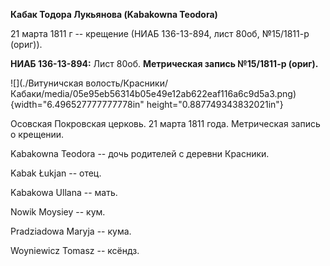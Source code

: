 **Кабак Тодора Лукьянова (Kabakowna Teodora)**

21 марта 1811 г -- крещение (НИАБ 136-13-894, лист 80об, №15/1811-р
(ориг)).

**НИАБ 136-13-894:** Лист 80об. **Метрическая запись №15/1811-р
(ориг).**

![](./Витуничская волость/Красники/Кабаки/media/05e95eb56314b05e49e12ab622eaf116a6c9d5a3.png){width="6.496527777777778in"
height="0.887749343832021in"}

Осовская Покровская церковь. 21 марта 1811 года. Метрическая запись о
крещении.

Kabakowna Teodora -- дочь родителей с деревни Красники.

Kabak Łukjan -- отец.

Kabakowa Ullana -- мать.

Nowik Moysiey -- кум.

Pradziadowa Maryja -- кума.

Woyniewicz Tomasz -- ксёндз.
